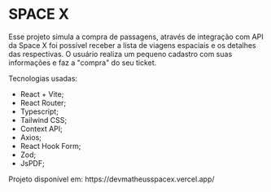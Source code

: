 # SPACE X

Esse projeto simula a compra de passagens, através de integração com API da Space X foi possível receber a lista de viagens espaciais e os detalhes das respectivas. O usuário realiza um pequeno cadastro com suas informações e faz a "compra" do seu ticket.

Tecnologias usadas:

- React + Vite;
- React Router;
- Typescript;
- Tailwind CSS;
- Context API;
- Axios;
- React Hook Form;
- Zod;
- JsPDF;

<quote>
Projeto disponível em: https://devmatheusspacex.vercel.app/
</quote>
